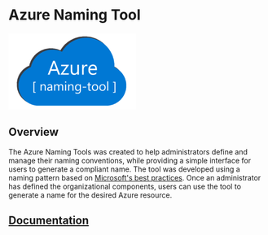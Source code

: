 # Azure Naming Tool

<img src="./src/wwwroot/images/AzureNamingToolLogo.png?raw=true" alt="Image representing the Azure Naming Tool" title="Azure Naming Tool" height="150"/>

## Overview

The Azure Naming Tools was created to help administrators define and manage their naming conventions, while providing a simple interface for users to generate a compliant name. The tool was developed using a naming pattern based on [Microsoft's best practices](https://learn.microsoft.com/en-us/azure/cloud-adoption-framework/ready/azure-best-practices/naming-and-tagging). Once an administrator has defined the organizational components, users can use the tool to generate a name for the desired Azure resource.

## [Documentation](https://github.com/mspnp/AzureNamingTool/wiki)
